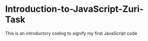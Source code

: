# Introduction-to-JavaScript-Zuri-Task
This is an introductory coding to signify my first JavaScript code
